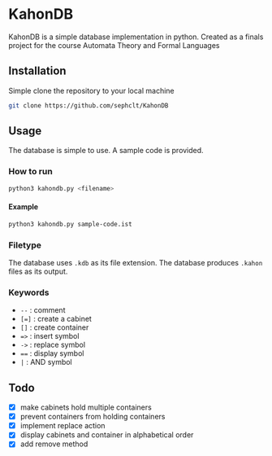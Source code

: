 # KahonDB
KahonDB is a simple database implementation in python. Created as a finals project for the course Automata Theory and Formal Languages
## Installation
Simple clone the repository to your local machine
```bash
git clone https://github.com/sephclt/KahonDB
```
## Usage
The database is simple to use. A sample code is provided.
### How to run
```bash
python3 kahondb.py <filename>
```
#### Example
```bash
python3 kahondb.py sample-code.ist
```
### Filetype
The database uses `.kdb` as its file extension. The database produces `.kahon` files as its output.
### Keywords
- `--` : comment
- `[=]` : create a cabinet
- `[]` : create container
- `=>` : insert symbol
- `->` : replace symbol
- `==` : display symbol
- `|` : AND symbol

## Todo
- [x] make cabinets hold multiple containers
- [x] prevent containers from holding containers
- [x] implement replace action
- [x] display cabinets and container in alphabetical order
- [x] add remove method
